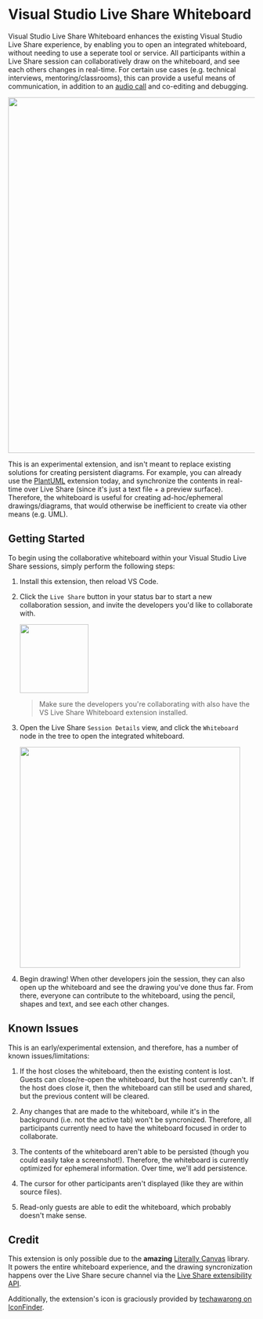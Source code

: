 # Visual Studio Live Share Whiteboard

Visual Studio Live Share Whiteboard enhances the existing Visual Studio Live Share experience, by enabling you to open an integrated whiteboard, without needing to use a seperate tool or service. All participants within a Live Share session can collaboratively draw on the whiteboard, and see each others changes in real-time. For certain use cases (e.g. technical interviews, mentoring/classrooms), this can provide a useful means of communication, in addition to an [audio call](https://aka.ms/vsls-audio) and co-editing and debugging.

<img width="725px" src="https://user-images.githubusercontent.com/116461/50567457-dddaba00-0cf9-11e9-840b-1b0a984d5ad9.gif" />

This is an experimental extension, and isn't meant to replace existing solutions for creating persistent diagrams. For example, you can already use the [PlantUML](https://marketplace.visualstudio.com/items?itemName=jebbs.plantuml) extension today, and synchronize the contents in real-time over Live Share (since it's just a text file + a preview surface). Therefore, the whiteboard is useful for creating ad-hoc/ephemeral drawings/diagrams, that would otherwise be inefficient to create via other means (e.g. UML).

## Getting Started

To begin using the collaborative whiteboard within your Visual Studio Live Share sessions, simply perform the following steps:

1. Install this extension, then reload VS Code.

1. Click the `Live Share` button in your status bar to start a new collaboration session, and invite the developers you'd like to collaborate with.

    <img src="https://aka.ms/vsls/quickstart/share" width="140px" />

    > Make sure the developers you're collaborating with also have the VS Live Share Whiteboard extension installed.

1. Open the Live Share `Session Details` view, and click the `Whiteboard` node in the tree to open the integrated whiteboard. 

    <img width="450px" src="https://user-images.githubusercontent.com/116461/50552633-23d94480-0c4c-11e9-8a54-a61d3a5762d5.png" />

1. Begin drawing! When other developers join the session, they can also open up the whiteboard and see the drawing you've done thus far. From there, everyone can contribute to the whiteboard, using the pencil, shapes and text, and see each other changes.

## Known Issues

This is an early/experimental extension, and therefore, has a number of known issues/limitations:

1. If the host closes the whiteboard, then the existing content is lost. Guests can close/re-open the whiteboard, but the host currently can't. If the host does close it, then the whiteboard can still be used and shared, but the previous content will be cleared. 

1. Any changes that are made to the whiteboard, while it's in the background (i.e. not the active tab) won't be syncronized. Therefore, all participants currently need to have the whiteboard focused in order to collaborate.

1. The contents of the whiteboard aren't able to be persisted (though you could easily take a screenshot!). Therefore, the whiteboard is currently optimized for ephemeral information. Over time, we'll add persistence.

1. The cursor for other participants aren't displayed (like they are within source files).

1. Read-only guests are able to edit the whiteboard, which probably doesn't make sense.

## Credit

This extension is only possible due to the **amazing** [Literally Canvas](http://literallycanvas.com/) library. It powers the entire whiteboard experience, and the drawing syncronization happens over the Live Share secure channel via the [Live Share extensibility API](https://npmjs.com/vsls).

Additionally, the extension's icon is graciously provided by [techawarong on IconFinder](https://www.iconfinder.com/techawarong).